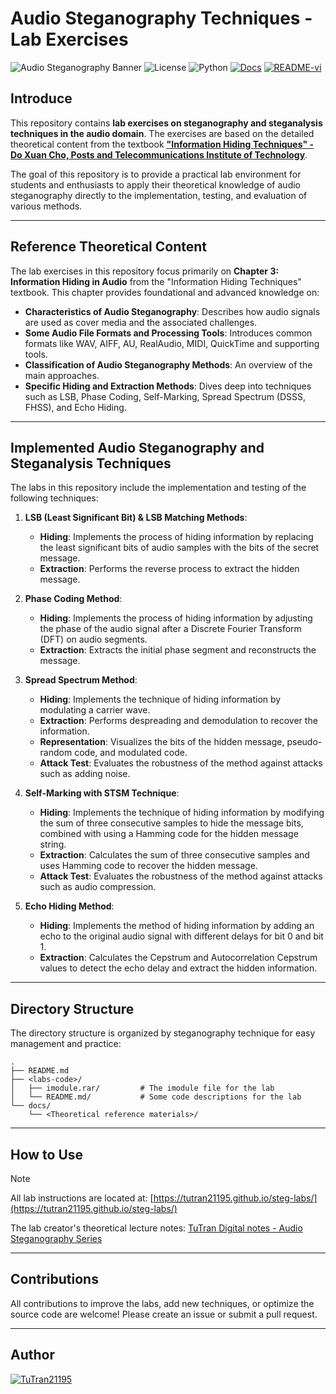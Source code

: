 # Audio Steganography Techniques - Lab Exercises
![Audio Steganography Banner](https://img.shields.io/badge/Steganography-Audio-C5BAFF)
![License](https://img.shields.io/badge/License-MIT-B0DB9C)
![Python](https://img.shields.io/badge/Python-3\.x-C4D9FF?logo=python)
[![Docs](https://img.shields.io/badge/Documents-tutran21195\.github\.io-FF8282)](https://tutran21195.github.io/steg-labs/)
[![README-vi](https://img.shields.io/badge/README-vie-FFE99A)](https://tutran21195.github.io/steg-labs/)


## Introduce

This repository contains **lab exercises on steganography and steganalysis techniques in the audio domain**. The exercises are based on the detailed theoretical content from the textbook **["Information Hiding Techniques" - Do Xuan Cho, Posts and Telecommunications Institute of Technology](https://github.com/TuTran21195/steg-labs/blob/main/docs/Ch%E1%BB%A3%20%C4%90X%20gi%C3%A1o%20tr%C3%ACnh%20c%C3%A1c%20k%E1%BB%B9%20thu%E1%BA%ADt%20gi%E1%BA%A5u%20tin.pdf)**.

The goal of this repository is to provide a practical lab environment for students and enthusiasts to apply their theoretical knowledge of audio steganography directly to the implementation, testing, and evaluation of various methods.

-----

## Reference Theoretical Content

The lab exercises in this repository focus primarily on **Chapter 3: Information Hiding in Audio** from the "Information Hiding Techniques" textbook. This chapter provides foundational and advanced knowledge on:

  * **Characteristics of Audio Steganography**: Describes how audio signals are used as cover media and the associated challenges.
  * **Some Audio File Formats and Processing Tools**: Introduces common formats like WAV, AIFF, AU, RealAudio, MIDI, QuickTime and supporting tools.
  * **Classification of Audio Steganography Methods**: An overview of the main approaches.
  * **Specific Hiding and Extraction Methods**: Dives deep into techniques such as LSB, Phase Coding, Self-Marking, Spread Spectrum (DSSS, FHSS), and Echo Hiding.

-----

## Implemented Audio Steganography and Steganalysis Techniques

The labs in this repository include the implementation and testing of the following techniques:

1.  **LSB (Least Significant Bit) & LSB Matching Methods**:

      * **Hiding**: Implements the process of hiding information by replacing the least significant bits of audio samples with the bits of the secret message.
      * **Extraction**: Performs the reverse process to extract the hidden message.

2.  **Phase Coding Method**:

      * **Hiding**: Implements the process of hiding information by adjusting the phase of the audio signal after a Discrete Fourier Transform (DFT) on audio segments.
      * **Extraction**: Extracts the initial phase segment and reconstructs the message.

3.  **Spread Spectrum Method**:

      * **Hiding**: Implements the technique of hiding information by modulating a carrier wave.
      * **Extraction**: Performs despreading and demodulation to recover the information.
      * **Representation**: Visualizes the bits of the hidden message, pseudo-random code, and modulated code.
      * **Attack Test**: Evaluates the robustness of the method against attacks such as adding noise.

4.  **Self-Marking with STSM Technique**:

      * **Hiding**: Implements the technique of hiding information by modifying the sum of three consecutive samples to hide the message bits, combined with using a Hamming code for the hidden message string.
      * **Extraction**: Calculates the sum of three consecutive samples and uses Hamming code to recover the hidden message.
      * **Attack Test**: Evaluates the robustness of the method against attacks such as audio compression.

5.  **Echo Hiding Method**:

      * **Hiding**: Implements the method of hiding information by adding an echo to the original audio signal with different delays for bit 0 and bit 1.
      * **Extraction**: Calculates the Cepstrum and Autocorrelation Cepstrum values to detect the echo delay and extract the hidden information.

-----

## Directory Structure

The directory structure is organized by steganography technique for easy management and practice:

```
.
├── README.md
├── <labs-code>/
│   ├── imodule.rar/         # The imodule file for the lab
│   └── README.md/           # Some code descriptions for the lab
└── docs/
    └── <Theoretical reference materials>/
```

-----

## How to Use

> [!NOTE]
> All lab instructions are located at: [https://tutran21195.github.io/steg-labs/](https://tutran21195.github.io/steg-labs/)
>
> The lab creator's theoretical lecture notes: [TuTran Digital notes - Audio Steganography Series](https://tutran-garden.vercel.app/2025/stego/lecture_notes_colection/)

-----

## Contributions

All contributions to improve the labs, add new techniques, or optimize the source code are welcome\! Please create an issue or submit a pull request.

-----

## Author

[![TuTran21195](https://img.shields.io/badge/TuTran21195%20GitHub-096B68?logo=github&logoColor=fff&style=flat)](https://github.com/TuTran21195/)
